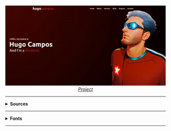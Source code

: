 <p align="center">
  <a href="https://hgcamp0s.github.io/" target="_blank">
    <img 
         src="https://github.com/hgcamp0s/hgcamp0s.github.io/blob/hg-pages/Images/portfolio.gif?raw=true"
         alt="Portfolio" 
    />
  </a>
  <br />
  <i><a href="https://github.com/hgcamp0s/hgcamp0s.github.io/tree/hg-pages">Project</a></i>
</p>

<hr />

<details>
  <summary><strong>Sources</strong></summary>
  
  <br />
  
  - [Responsive Personal Portfolio Website using HTML CSS & JavaScript](https://www.youtube.com/watch?v=tcskp-ncN0I&list=PLeEpiRHdVhbfM6HrlsCO4eZdo7Yrgouel&index=1&t=286s "Responsive Personal Portfolio Website using HTML CSS & JavaScript")
  - [Font Awesome 5](https://www.w3schools.com/icons/fontawesome5_intro.asp "Font Awesome 5")
  - [Lorem Ipsum](https://www.lipsum.com/ "Lorem Ipsum")
  - [JQuery CDN](http://code.jquery.com/ "JQuery CDN")
  - [Google Fonts](https://fonts.google.com/ "Google Fonts")
  - [cdnjs](https://cdnjs.com/ "cdnjs")
  
</details>

<hr />
  
<details>
  <summary><strong>Fonts</strong></summary>
  
  <h4 align="left">Google Fonts - Settings:</h4>

  ##### Poppins:
  - Regular 400
  - Medium 500
  - Semi-bold 600
  - Bold 700

  ##### Ubuntu:
  - Regular 400
  - Medium 500
  - Bold 700

  ##### Import:
  - Embed - @import

  <hr />

</details>

<hr />
